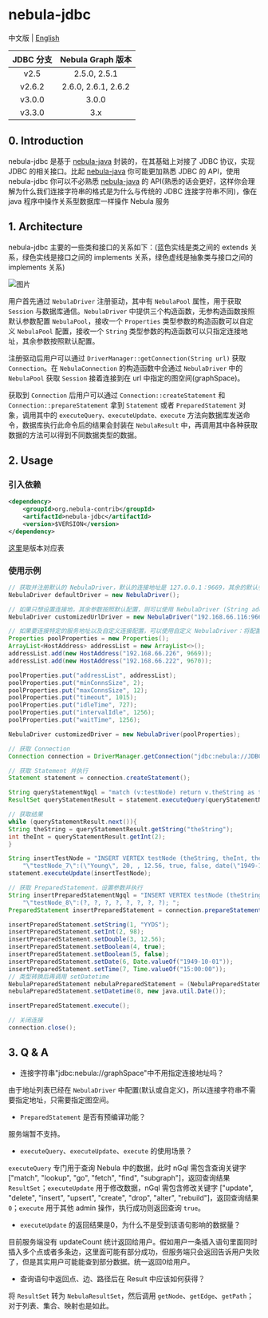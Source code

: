 # nebula-jdbc

中文版 | [English](/README.md)

| JDBC 分支 | Nebula Graph 版本 |
|:--------------:|:-------------------:|
|    v2.5     |     2.5.0, 2.5.1     |
|   v2.6.2    | 2.6.0, 2.6.1, 2.6.2  |
|   v3.0.0    |        3.0.0         |
|   v3.3.0    |        3.x           |
## 0. Introduction

nebula-jdbc 是基于 [nebula-java](https://github.com/vesoft-inc/nebula-java) 封装的，在其基础上对接了 JDBC 协议，实现 JDBC 的相关接口。比起  [nebula-java](https://github.com/vesoft-inc/nebula-java) 你可能更加熟悉  JDBC  的 API，使用 nebula-jdbc 你可以不必熟悉 [nebula-java](https://github.com/vesoft-inc/nebula-java) 的 API(熟悉的话会更好，这样你会理解为什么我们连接字符串的格式是为什么与传统的 JDBC 连接字符串不同)，像在 java 程序中操作关系型数据库一样操作 Nebula 服务

## 1. Architecture

nebula-jdbc 主要的一些类和接口的关系如下：(蓝色实线是类之间的 extends 关系，绿色实线是接口之间的 implements 关系，绿色虚线是抽象类与接口之间的 implements 关系)

![图片](docs/architecture.png)

用户首先通过 `NebulaDriver` 注册驱动，其中有 `NebulaPool` 属性，用于获取 `Session` 与数据库通信。`NebulaDriver` 中提供三个构造函数，无参构造函数按照默认参数配置 `NebulaPool`，接收一个 `Properties` 类型参数的构造函数可以自定义 `NebulaPool` 配置，接收一个 `String` 类型参数的构造函数可以只指定连接地址，其余参数按照默认配置。

注册驱动后用户可以通过 `DriverManager::getConnection(String url)` 获取 `Connection`。在 `NebulaConnection` 的构造函数中会通过 `NebulaDriver` 中的 `NebulaPool` 获取 `Session` 接着连接到在 url 中指定的图空间(graphSpace)。

获取到 `Connection` 后用户可以通过 `Connection::createStatement` 和 `Connection::prepareStatement` 拿到 `Statement` 或者 `PreparedStatement` 对象，调用其中的 `executeQuery、executeUpdate、execute` 方法向数据库发送命令，数据库执行此命令后的结果会封装在 `NebulaResult` 中，再调用其中各种获取数据的方法可以得到不同数据类型的数据。

## 2. Usage

### 引入依赖
```xml
<dependency>
    <groupId>org.nebula-contrib</groupId>
    <artifactId>nebula-jdbc</artifactId>
    <version>$VERSION</version>
</dependency>
```
[这里](https://github.com/nebula-contrib/nebula-jdbc/wiki/Nebula-JDBC-Wiki#nebula-jdbc-version-mapping-to-nebula-graph-core)是版本对应表

### 使用示例

```java
// 获取并注册默认的 NebulaDriver，默认的连接地址是 127.0.0.1：9669，其余的默认参数可以查看 NebulaDriver::setDefaultPoolProperties()
NebulaDriver defaultDriver = new NebulaDriver();

// 如果只想设置连接地，其余参数按照默认配置，则可以使用 NebulaDriver (String address)
NebulaDriver customizedUrlDriver = new NebulaDriver("192.168.66.116:9669");

// 如果要连接特定的服务地址以及自定义连接配置，可以使用自定义 NebulaDriver：将配置参数封装在一个 Properties 对象中，然后调用 NebulaDriver::NebulaDriver(Properties poolProperties)
Properties poolProperties = new Properties();
ArrayList<HostAddress> addressList = new ArrayList<>();
addressList.add(new HostAddress("192.168.66.226", 9669));
addressList.add(new HostAddress("192.168.66.222", 9670));

poolProperties.put("addressList", addressList);
poolProperties.put("minConnsSize", 2);
poolProperties.put("maxConnsSize", 12);
poolProperties.put("timeout", 1015);
poolProperties.put("idleTime", 727);
poolProperties.put("intervalIdle", 1256);
poolProperties.put("waitTime", 1256);

NebulaDriver customizedDriver = new NebulaDriver(poolProperties);

// 获取 Connection
Connection connection = DriverManager.getConnection("jdbc:nebula://JDBC_TEST_SPACE", "root", "nebula123");

// 获取 Statement 并执行
Statement statement = connection.createStatement();

String queryStatementNgql = "match (v:testNode) return v.theString as theString, v.theInt as theInt";
ResultSet queryStatementResult = statement.executeQuery(queryStatementNgql);

// 获取结果
while (queryStatementResult.next()){
String theString = queryStatementResult.getString("theString");
int theInt = queryStatementResult.getInt(2);
}

String insertTestNode = "INSERT VERTEX testNode (theString, theInt, theDouble, theTrueBool, theFalseBool, theDate, theTime, theDatetime) VALUES " +
    "\"testNode_7\":(\"Young\", 20, , 12.56, true, false, date(\"1949-10-01\"), time(\"15:00:00.000\"), datetime(\"1949-10-01T15:00:00.000\")); ";
statement.executeUpdate(insertTestNode);

// 获取 PreparedStatement，设置参数并执行
String insertPreparedStatementNgql = "INSERT VERTEX testNode (theString, theInt, theDouble, theTrueBool, theFalseBool, theDate, theTime, theDatetime) VALUES " +
    "\"testNode_8\":(?, ?, ?, ?, ?, ?, ?, ?); ";
PreparedStatement insertPreparedStatement = connection.prepareStatement(insertPreparedStatementNgql);

insertPreparedStatement.setString(1, "YYDS");
insertPreparedStatement.setInt(2, 98);
insertPreparedStatement.setDouble(3, 12.56);
insertPreparedStatement.setBoolean(4, true);
insertPreparedStatement.setBoolean(5, false);
insertPreparedStatement.setDate(6, Date.valueOf("1949-10-01"));
insertPreparedStatement.setTime(7, Time.valueOf("15:00:00"));
// 类型转换后再调用 setDatetime
NebulaPreparedStatement nebulaPreparedStatement = (NebulaPreparedStatement) insertPreparedStatement;
nebulaPreparedStatement.setDatetime(8, new java.util.Date());

insertPreparedStatement.execute();

// 关闭连接
connection.close();
```

## 3. Q & A

- 连接字符串"jdbc:nebula://graphSpace"中不用指定连接地址吗？

由于地址列表已经在 `NebulaDriver` 中配置(默认或自定义)，所以连接字符串不需要指定地址，只需要指定图空间。

- `PreparedStatement` 是否有预编译功能？

服务端暂不支持。

- `executeQuery`、`executeUpdate`、`execute` 的使用场景？

`executeQuery` 专门用于查询 Nebula 中的数据，此时 nGql 需包含查询关键字 ["match", "lookup", "go", "fetch", "find", "subgraph"]，返回查询结果 `ResultSet`；`executeUpdate` 用于修改数据，nGql 需包含修改关键字 ["update", "delete", "insert", "upsert", "create", "drop", "alter", "rebuild"]，返回查询结果 `0`；`execute` 用于其他 admin 操作，执行成功则返回查询 `true`。

- `executeUpdate` 的返回结果是0，为什么不是受到该语句影响的数据量？

目前服务端没有 updateCount 统计返回给用户。假如用户一条插入语句里面同时插入多个点或者多条边，这里面可能有部分成功，但服务端只会返回告诉用户失败了，但是其实用户可能能查到部分数据。统一返回0给用户。

- 查询语句中返回点、边、路径后在 Result 中应该如何获得？

将 `ResultSet` 转为 `NebulaResultSet`，然后调用 `getNode`、`getEdge`、`getPath`；对于列表、集合、映射也是如此。
